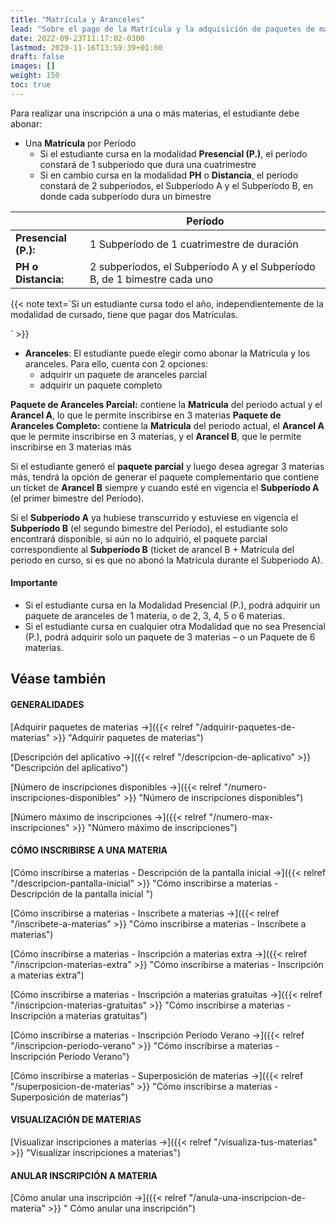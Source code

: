 ```yaml
---
title: "Matrícula y Aranceles"
lead: "Sobre el pago de la Matrícula y la adquisición de paquetes de materias aranceladas."
date: 2022-09-23T11:17:02-0300
lastmod: 2020-11-16T13:59:39+01:00
draft: false
images: []
weight: 150
toc: true
---
```


Para realizar una inscripción a una o más materias, el estudiante debe abonar:

- Una **Matrícula** por Período
  - Si el estudiante cursa en la modalidad **Presencial (P.)**, el período constará de 1 subperíodo que dura una cuatrimestre
  - Si en cambio cursa en la modalidad **PH** o **Distancia**, el período constará de 2 subperíodos, el Subperíodo A y el Subperíodo B, en donde cada subperíodo dura un bimestre


|                     	  | **Período**                                                              	|
|---------------------	  |--------------------------------------------------------------------------	|
| **Presencial (P.):** 	  | 1 Subperíodo de 1 cuatrimestre de duración                        	|
| **PH o Distancia:**  	  | 2 subperíodos, el Subperíodo A y el Subperíodo B, de 1 bimestre cada uno 	|


{{< note text=`Si un estudiante cursa todo el año, independientemente de la modalidad de cursado, tiene que pagar dos Matrículas.

` >}}
</b>

- **Aranceles**:
El estudiante puede elegir como abonar la Matrícula y los aranceles. Para ello, cuenta con 2 opciones:
  - adquirir un paquete de aranceles parcial
  - adquirir un paquete completo

**Paquete de Aranceles Parcial:** contiene la **Matricula** del periodo actual y el **Arancel A**, lo que le permite inscribirse en 3 materias
**Paquete de Aranceles Completo:** contiene la **Matricula** del periodo actual, el **Arancel A** que le permite inscribirse en 3 materias, y el **Arancel B**, que le permite inscribirse en 3 materias más

Si el estudiante generó el **paquete parcial** y luego desea agregar 3 materias más, tendrá la opción de generar el paquete complementario que contiene un ticket de **Arancel B** siempre y cuando esté en vigencia el **Subperíodo A** (el primer bimestre del Período).

Si el **Subperíodo A** ya hubiese transcurrido y estuviese en vigencia el **Subperíodo B** (el segundo bimestre del Período), el estudiante solo encontrará disponible, si aún no lo adquirió, el paquete parcial correspondiente al **Subperíodo B** (ticket de arancel B + Matricula del periodo en curso, si es que no abonó la Matrícula durante el Subperíodo A).

#### Importante

- Si el estudiante cursa en la Modalidad Presencial (P.), podrá adquirir un paquete de aranceles de 1 materia, o de 2, 3, 4, 5 o 6 materias.
- Si el estudiante cursa en cualquier otra Modalidad que no sea Presencial (P.), podrá adquirir solo un paquete de 3 materias – o un Paquete de 6 materias.

## Véase también

#### GENERALIDADES

[Adquirir paquetes de materias →]({{< relref "/adquirir-paquetes-de-materias" >}} "Adquirir paquetes de materias")

[Descripción del aplicativo →]({{< relref "/descripcion-de-aplicativo" >}} "Descripción del aplicativo")

[Número de inscripciones disponibles →]({{< relref "/numero-inscripciones-disponibles" >}} "Número de inscripciones disponibles")

[Número máximo de inscripciones →]({{< relref "/numero-max-inscripciones" >}} "Número máximo de inscripciones")

#### CÓMO INSCRIBIRSE A UNA MATERIA 

[Cómo inscribirse a materias - Descripción de la pantalla inicial →]({{< relref "/descripcion-pantalla-inicial" >}} "Cómo inscribirse a materias - Descripción de la pantalla inicial ")

[Cómo inscribirse a materias - Inscríbete a materias →]({{< relref "/inscribete-a-materias" >}} "Cómo inscribirse a materias - Inscríbete a materias")

[Cómo inscribirse a materias - Inscripción a materias extra →]({{< relref "/inscripcion-materias-extra" >}} "Cómo inscribirse a materias - Inscripción a materias extra")

[Cómo inscribirse a materias - Inscripción a materias gratuitas →]({{< relref "/inscripcion-materias-gratuitas" >}} "Cómo inscribirse a materias - Inscripción a materias gratuitas")

[Cómo inscribirse a materias - Inscripción Período Verano →]({{< relref "/inscripcion-periodo-verano" >}} "Cómo inscribirse a materias - Inscripción Período Verano")

[Cómo inscribirse a materias - Superposición de materias →]({{< relref "/superposicion-de-materias" >}} "Cómo inscribirse a materias - Superposición de materias")

#### VISUALIZACIÓN DE MATERIAS

[Visualizar inscripciones a materias →]({{< relref "/visualiza-tus-materias" >}} "Visualizar inscripciones a materias")

#### ANULAR INSCRIPCIÓN A MATERIA

[Cómo anular una inscripción →]({{< relref "/anula-una-inscripcion-de-materia" >}} " Cómo anular una inscripción")
